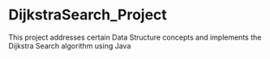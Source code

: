 # DijkstraSearch_Project
This project addresses certain Data Structure concepts and implements the Dijkstra Search algorithm using Java

